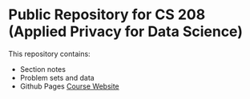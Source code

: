 # Public Repository for CS 208 (Applied Privacy for Data Science)

This repository contains:

- Section notes
- Problem sets and data
- Github Pages [Course Website](https://opendp.github.io/cs208/)
